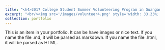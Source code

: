 ```yaml
---
title: "<h4>2017 College Student Summer Volunteering Program in Guangan</h4>"
excerpt: "<br/><img src='/images/volunteer4.png' style='width: 33.33%;' height='200'>/><img src='/images/volunteer5.png' style='width: 33.33%;' height='200'> /><img src='/images/volunteer6.png' style='width: 33.33%;' height='200'> />"
collection: portfolio
---
```


This is an item in your portfolio. It can be have images or nice text. If you name the file .md, it will be parsed as markdown. If you name the file .html, it will be parsed as HTML. 

